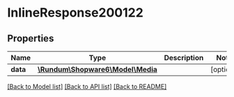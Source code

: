 # InlineResponse200122

## Properties
Name | Type | Description | Notes
------------ | ------------- | ------------- | -------------
**data** | [**\Rundum\Shopware6\Model\Media**](Media.md) |  | [optional] 

[[Back to Model list]](../../README.md#documentation-for-models) [[Back to API list]](../../README.md#documentation-for-api-endpoints) [[Back to README]](../../README.md)

